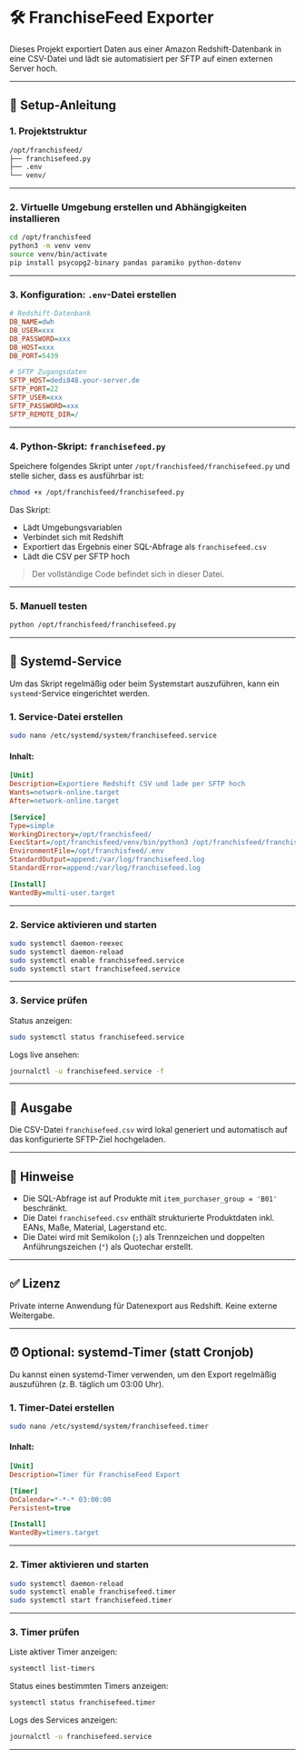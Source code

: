 # 🛠️ FranchiseFeed Exporter

Dieses Projekt exportiert Daten aus einer Amazon Redshift-Datenbank in eine CSV-Datei und lädt sie automatisiert per SFTP auf einen externen Server hoch.

---

## 🔧 Setup-Anleitung

### 1. Projektstruktur

```bash
/opt/franchisfeed/
├── franchisefeed.py
├── .env
└── venv/
```

---

### 2. Virtuelle Umgebung erstellen und Abhängigkeiten installieren

```bash
cd /opt/franchisfeed
python3 -m venv venv
source venv/bin/activate
pip install psycopg2-binary pandas paramiko python-dotenv
```

---

### 3. Konfiguration: `.env`-Datei erstellen

```ini
# Redshift-Datenbank
DB_NAME=dwh
DB_USER=xxx
DB_PASSWORD=xxx
DB_HOST=xxx
DB_PORT=5439

# SFTP Zugangsdaten
SFTP_HOST=dedi848.your-server.de
SFTP_PORT=22
SFTP_USER=xxx
SFTP_PASSWORD=xxx
SFTP_REMOTE_DIR=/
```

---

### 4. Python-Skript: `franchisefeed.py`

Speichere folgendes Skript unter `/opt/franchisfeed/franchisefeed.py` und stelle sicher, dass es ausführbar ist:

```bash
chmod +x /opt/franchisfeed/franchisefeed.py
```

Das Skript:

- Lädt Umgebungsvariablen
- Verbindet sich mit Redshift
- Exportiert das Ergebnis einer SQL-Abfrage als `franchisefeed.csv`
- Lädt die CSV per SFTP hoch

> Der vollständige Code befindet sich in dieser Datei.

---

### 5. Manuell testen

```bash
python /opt/franchisfeed/franchisefeed.py
```

---

## 🧩 Systemd-Service

Um das Skript regelmäßig oder beim Systemstart auszuführen, kann ein `systemd`-Service eingerichtet werden.

### 1. Service-Datei erstellen

```bash
sudo nano /etc/systemd/system/franchisefeed.service
```

#### Inhalt:

```ini
[Unit]
Description=Exportiere Redshift CSV und lade per SFTP hoch
Wants=network-online.target
After=network-online.target

[Service]
Type=simple
WorkingDirectory=/opt/franchisfeed/
ExecStart=/opt/franchisfeed/venv/bin/python3 /opt/franchisfeed/franchisefeed.py
EnvironmentFile=/opt/franchisfeed/.env
StandardOutput=append:/var/log/franchisefeed.log
StandardError=append:/var/log/franchisefeed.log

[Install]
WantedBy=multi-user.target
```

---

### 2. Service aktivieren und starten

```bash
sudo systemctl daemon-reexec
sudo systemctl daemon-reload
sudo systemctl enable franchisefeed.service
sudo systemctl start franchisefeed.service
```

---

### 3. Service prüfen

Status anzeigen:

```bash
sudo systemctl status franchisefeed.service
```

Logs live ansehen:

```bash
journalctl -u franchisefeed.service -f
```

---

## 📁 Ausgabe

Die CSV-Datei `franchisefeed.csv` wird lokal generiert und automatisch auf das konfigurierte SFTP-Ziel hochgeladen.

---

## 📝 Hinweise

- Die SQL-Abfrage ist auf Produkte mit `item_purchaser_group = 'B01'` beschränkt.
- Die Datei `franchisefeed.csv` enthält strukturierte Produktdaten inkl. EANs, Maße, Material, Lagerstand etc.
- Die Datei wird mit Semikolon (`;`) als Trennzeichen und doppelten Anführungszeichen (`"`) als Quotechar erstellt.

---

## ✅ Lizenz

Private interne Anwendung für Datenexport aus Redshift. Keine externe Weitergabe.


---

## ⏰ Optional: systemd-Timer (statt Cronjob)

Du kannst einen systemd-Timer verwenden, um den Export regelmäßig auszuführen (z. B. täglich um 03:00 Uhr).

### 1. Timer-Datei erstellen

```bash
sudo nano /etc/systemd/system/franchisefeed.timer
```

#### Inhalt:

```ini
[Unit]
Description=Timer für FranchiseFeed Export

[Timer]
OnCalendar=*-*-* 03:00:00
Persistent=true

[Install]
WantedBy=timers.target
```

---

### 2. Timer aktivieren und starten

```bash
sudo systemctl daemon-reload
sudo systemctl enable franchisefeed.timer
sudo systemctl start franchisefeed.timer
```

---

### 3. Timer prüfen

Liste aktiver Timer anzeigen:

```bash
systemctl list-timers
```

Status eines bestimmten Timers anzeigen:

```bash
systemctl status franchisefeed.timer
```

Logs des Services anzeigen:

```bash
journalctl -u franchisefeed.service
```

---
